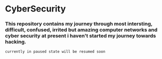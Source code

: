 # CyberSecurity

### This repository contains my journey through most intersting, difficult, confused, irrited but amazing computer networks and cyber security at present i haven't started my journey towards hacking.

```currently in paused state will be resumed soon ```
